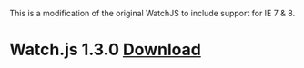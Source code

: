 This is a modification of the original WatchJS to include support for IE 7 & 8.

# Watch.js 1.3.0 [Download](https://raw.github.com/melanke/Watch.JS/master/src/watch.js)
